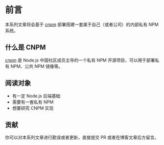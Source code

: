 # 前言

本系列文章将会基于 [cnpm](https://github.com/cnpm/cnpmjs.org) 部署搭建一套属于自己（或者公司）的内部私有 NPM 系统。

## 什么是 CNPM

[cnpm](https://github.com/cnpm/cnpmjs.org) 是 Node.js 中国社区成员主导的一个私有 NPM 开源项目，可以用于部署私有 NPM、公共 NPM 镜像等。

## 阅读对象

+ 有一定 Node.js 后端基础
+ 需要有一套私有 NPM
+ 想要研究 CNPM 实现

## 贡献

你可以对本系列文章进行勘误或者更新，直接提交 PR 或者在博客文章后方留言。
